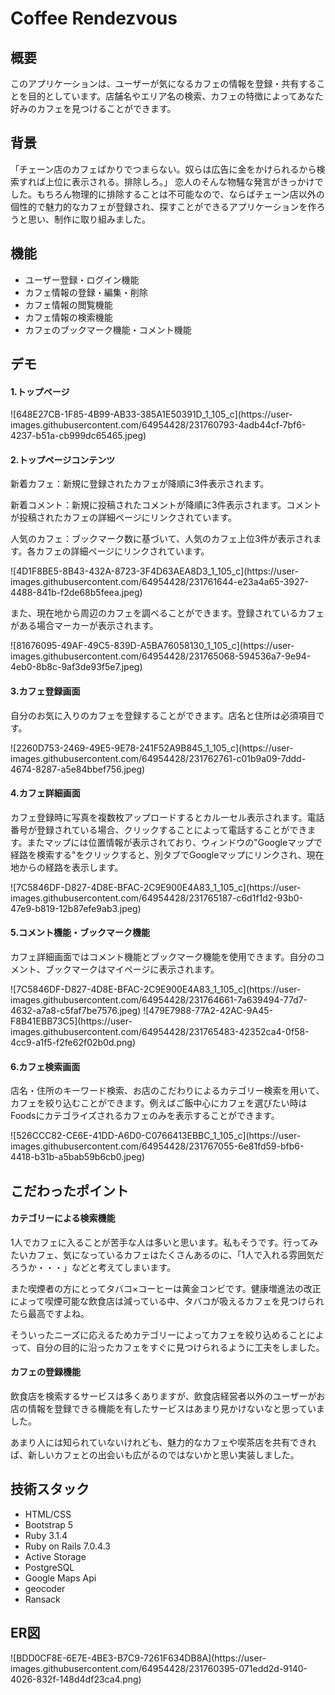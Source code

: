 <h1>Coffee Rendezvous</h1>

<h2>概要</h2>
<p>このアプリケーションは、ユーザーが気になるカフェの情報を登録・共有することを目的としています。店舗名やエリア名の検索、カフェの特徴によってあなた好みのカフェを見つけることができます。</p>

<h2>背景</h2>
<p>「チェーン店のカフェばかりでつまらない。奴らは広告に金をかけられるから検索すれば上位に表示される。排除しろ。」
恋人のそんな物騒な発言がきっかけでした。もちろん物理的に排除することは不可能なので、ならばチェーン店以外の個性的で魅力的なカフェが登録され、探すことができるアプリケーションを作ろうと思い、制作に取り組みました。</p>

<h2>機能</h2>
<ul>
  <li>ユーザー登録・ログイン機能</li>
  <li>カフェ情報の登録・編集・削除</li>
  <li>カフェ情報の閲覧機能</li>
  <li>カフェ情報の検索機能</li>
  <li>カフェのブックマーク機能・コメント機能</li>
</ul>

<h2>デモ</h2>
<h4>1.トップページ</h4>
![648E27CB-1F85-4B99-AB33-385A1E50391D_1_105_c](https://user-images.githubusercontent.com/64954428/231760793-4adb44cf-7bf6-4237-b51a-cb999dc65465.jpeg)

<h4>2.トップページコンテンツ</h4>
<p>新着カフェ：新規に登録されたカフェが降順に3件表示されます。</p>
<p>新着コメント：新規に投稿されたコメントが降順に3件表示されます。コメントが投稿されたカフェの詳細ページにリンクされています。</p>
<p>人気のカフェ：ブックマーク数に基づいて、人気のカフェ上位3件が表示されます。各カフェの詳細ページにリンクされています。</p>
![4D1F8BE5-8B43-432A-8723-3F4D63AEA8D3_1_105_c](https://user-images.githubusercontent.com/64954428/231761644-e23a4a65-3927-4488-841b-f2de68b5feea.jpeg)
<p>また、現在地から周辺のカフェを調べることができます。登録されているカフェがある場合マーカーが表示されます。</p>
![81676095-49AF-49C5-839D-A5BA76058130_1_105_c](https://user-images.githubusercontent.com/64954428/231765068-594536a7-9e94-4eb0-8b8c-9af3de93f5e7.jpeg)


<h4>3.カフェ登録画面</h4>
<p>自分のお気に入りのカフェを登録することができます。店名と住所は必須項目です。</p>
![2260D753-2469-49E5-9E78-241F52A9B845_1_105_c](https://user-images.githubusercontent.com/64954428/231762761-c01b9a09-7ddd-4674-8287-a5e84bbef756.jpeg)

<h4>4.カフェ詳細画面</h4>
<p>カフェ登録時に写真を複数枚アップロードするとカルーセル表示されます。電話番号が登録されている場合、クリックすることによって電話することができます。またマップには位置情報が表示されており、ウィンドウの"Googleマップで経路を検索する"をクリックすると、別タブでGoogleマップにリンクされ、現在地からの経路を表示します。</p>
![7C5846DF-D827-4D8E-BFAC-2C9E900E4A83_1_105_c](https://user-images.githubusercontent.com/64954428/231765187-c6d1f1d2-93b0-47e9-b819-12b87efe9ab3.jpeg)


<h4>5.コメント機能・ブックマーク機能</h4>
<p>カフェ詳細画面ではコメント機能とブックマーク機能を使用できます。自分のコメント、ブックマークはマイページに表示されます。</p>
![7C5846DF-D827-4D8E-BFAC-2C9E900E4A83_1_105_c](https://user-images.githubusercontent.com/64954428/231764661-7a639494-77d7-4632-a7a8-c5faf7be7576.jpeg)
![479E7988-77A2-42AC-9A45-F8B41EBB73C5](https://user-images.githubusercontent.com/64954428/231765483-42352ca4-0f58-4cc9-a1f5-f2fe62f02b0d.png)

<h4>6.カフェ検索画面</h4>
<p>店名・住所のキーワード検索、お店のこだわりによるカテゴリー検索を用いて、カフェを絞り込むことができます。例えばご飯中心にカフェを選びたい時はFoodsにカテゴライズされるカフェのみを表示することができます。</p>
![526CCC82-CE6E-41DD-A6D0-C0766413EBBC_1_105_c](https://user-images.githubusercontent.com/64954428/231767055-6e81fd59-bfb6-4418-b31b-a5bab59b6cb0.jpeg)

<h2>こだわったポイント</h2>
<h4>カテゴリーによる検索機能</h4>
<p>1人でカフェに入ることが苦手な人は多いと思います。私もそうです。行ってみたいカフェ、気になっているカフェはたくさんあるのに、「1人で入れる雰囲気だろうか・・・」などと考えてしまいます。</p>
<p>また喫煙者の方にとってタバコ×コーヒーは黄金コンビです。健康増進法の改正によって喫煙可能な飲食店は減っている中、タバコが吸えるカフェを見つけられたら最高ですよね。</p>
<p>そういったニーズに応えるためカテゴリーによってカフェを絞り込めることによって、自分の目的に沿ったカフェをすぐに見つけられるように工夫をしました。</p>

<h4>カフェの登録機能</h4>
<p>飲食店を検索するサービスは多くありますが、飲食店経営者以外のユーザーがお店の情報を登録できる機能を有したサービスはあまり見かけないなと思っていました。</p>
<p>あまり人には知られていないけれども、魅力的なカフェや喫茶店を共有できれば、新しいカフェとの出会いも広がるのではないかと思い実装しました。</p>

<h2>技術スタック</h2>
<ul>
  <li>HTML/CSS</li>
  <li>Bootstrap 5</li>
  <li>Ruby 3.1.4</li>
  <li>Ruby on Rails 7.0.4.3</li>
  <li>Active Storage</li>
  <li>PostgreSQL</li>
  <li>Google Maps Api</li>
  <li>geocoder</li>
  <li>Ransack</li>
</ul>

<h2>ER図</h2>
![BDD0CF8E-6E7E-4BE3-B7C9-7261F634DB8A](https://user-images.githubusercontent.com/64954428/231760395-071edd2d-9140-4026-832f-148d4df23ca4.png)
